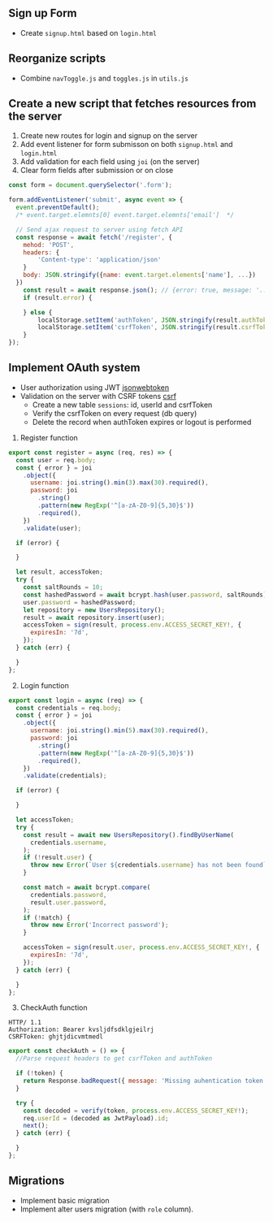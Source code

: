 ## Sign up Form

- Create `signup.html` based on `login.html`

## Reorganize scripts

- Combine `navToggle.js` and `toggles.js` in `utils.js`

## Create a new script that fetches resources from the server

1. Create new routes for login and signup on the server
2. Add event listener for form submisson on both `signup.html` and `login.html`
3. Add validation for each field using `joi` (on the server)
4. Clear form fields after submission or on close

```js
const form = document.querySelector('.form');

form.addEventListener('submit', async event => {
  event.preventDefault();
  /* event.target.elemnts[0] event.target.elemnts['email']  */

  // Send ajax request to server using fetch API
  const response = await fetch('/register', {
    mehod: 'POST',
    headers: {
        'Content-type': 'application/json'
    }
    body: JSON.stringify({name: event.target.elements['name'], ...})
  })
    const result = await response.json(); // {error: true, message: '...'}
    if (result.error) {

    } else {
        localStorage.setItem('authToken', JSON.stringify(result.authToken));
        localStorage.setItem('csrfToken', JSON.stringify(result.csrfToken));
    }
});
```

## Implement OAuth system

- User authorization using JWT [jsonwebtoken](https://www.npmjs.com/package/jsonwebtoken)
- Validation on the server with CSRF tokens [csrf](https://www.npmjs.com/package/csrf)
  - Create a new table `sessions`: id, userId and csrfToken
  - Verify the csrfToken on every request (db query)
  - Delete the record when authToken expires or logout is performed

1. Register function

```js
export const register = async (req, res) => {
  const user = req.body;
  const { error } = joi
    .object({
      username: joi.string().min(3).max(30).required(),
      password: joi
        .string()
        .pattern(new RegExp('^[a-zA-Z0-9]{5,30}$'))
        .required(),
    })
    .validate(user);

  if (error) {

  }

  let result, accessToken;
  try {
    const saltRounds = 10;
    const hashedPassword = await bcrypt.hash(user.password, saltRounds);
    user.password = hashedPassword;
    let repository = new UsersRepository();
    result = await repository.insert(user);
    accessToken = sign(result, process.env.ACCESS_SECRET_KEY!, {
      expiresIn: '7d',
    });
  } catch (err) {

  }
};
```

2. Login function

```js
export const login = async (req) => {
  const credentials = req.body;
  const { error } = joi
    .object({
      username: joi.string().min(5).max(30).required(),
      password: joi
        .string()
        .pattern(new RegExp('^[a-zA-Z0-9]{5,30}$'))
        .required(),
    })
    .validate(credentials);

  if (error) {

  }

  let accessToken;
  try {
    const result = await new UsersRepository().findByUserName(
      credentials.username,
    );
    if (!result.user) {
      throw new Error(`User ${credentials.username} has not been found`);
    }

    const match = await bcrypt.compare(
      credentials.password,
      result.user.password,
    );
    if (!match) {
      throw new Error('Incorrect password');
    }

    accessToken = sign(result.user, process.env.ACCESS_SECRET_KEY!, {
      expiresIn: '7d',
    });
  } catch (err) {

  }
};
```

3. CheckAuth function

```http
HTTP/ 1.1
Authorization: Bearer kvsljdfsdklgjeilrj
CSRFToken: ghjtjdicvmtmedl
```

```js
export const checkAuth = () => {
  //Parse request headers to get csrfToken and authToken

  if (!token) {
    return Response.badRequest({ message: 'Missing auhentication token' });
  }

  try {
    const decoded = verify(token, process.env.ACCESS_SECRET_KEY!);
    req.userId = (decoded as JwtPayload).id;
    next();
  } catch (err) {

  }
};
```

## Migrations

- Implement basic migration
- Implement alter users migration (with `role` column).
